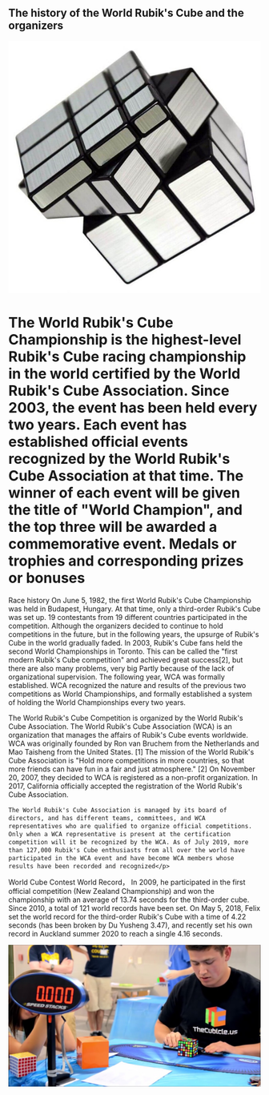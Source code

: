 ## The history of the World Rubik's Cube and the organizers
<html lang="en">
<head>
    <meta charset="UTF-8">
    <title>Introduction to World Rubik's Cube</title>

<body>
<img src="0.jpg"/>
<h1>The World Rubik's Cube Championship is the highest-level Rubik's Cube racing championship in the world certified by the World Rubik's Cube Association. Since 2003, the event has been held every two years. Each event has established official events recognized by the World Rubik's Cube Association at that time. The winner of each event will be given the title of "World Champion", and the top three will be awarded a commemorative event. Medals or trophies and corresponding prizes or bonuses</h1>
<p>Race history
    On June 5, 1982, the first World Rubik's Cube Championship was held in Budapest, Hungary. At that time, only a third-order Rubik's Cube was set up. 19 contestants from 19 different countries participated in the competition. Although the organizers decided to continue to hold competitions in the future, but in the following years, the upsurge of Rubik's Cube in the world gradually faded. In 2003, Rubik's Cube fans held the second World Championships in Toronto. This can be called the "first modern Rubik's Cube competition" and achieved great success[2], but there are also many problems, very big Partly because of the lack of organizational supervision. The following year, WCA was formally established. WCA recognized the nature and results of the previous two competitions as World Championships, and formally established a system of holding the World Championships every two years.</p>
<p>The World Rubik's Cube Competition is organized by the World Rubik's Cube Association. The World Rubik's Cube Association (WCA) is an organization that manages the affairs of Rubik's Cube events worldwide. WCA was originally founded by Ron van Bruchem from the Netherlands and Mao Taisheng from the United States. [1] The mission of the World Rubik's Cube Association is "Hold more competitions in more countries, so that more friends can have fun in a fair and just atmosphere." [2] On November 20, 2007, they decided to WCA is registered as a non-profit organization. In 2017, California officially accepted the registration of the World Rubik's Cube Association.

    The World Rubik's Cube Association is managed by its board of directors, and has different teams, committees, and WCA representatives who are qualified to organize official competitions. Only when a WCA representative is present at the certification competition will it be recognized by the WCA. As of July 2019, more than 127,000 Rubik's Cube enthusiasts from all over the world have participated in the WCA event and have become WCA members whose results have been recorded and recognized</p>
<p>World Cube Contest World Record，
    In 2009, he participated in the first official competition (New Zealand Championship) and won the championship with an average of 13.74 seconds for the third-order cube. Since 2010, a total of 121 world records have been set. On May 5, 2018, Felix set the world record for the third-order Rubik's Cube with a time of 4.22 seconds (has been broken by Du Yusheng 3.47), and recently set his own record in Auckland summer 2020 to reach a single 4.16 seconds.</p>
<img src="1.jpg"/>
</body>


